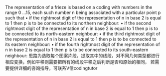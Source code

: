 The representation of a frieze is based on a coding with numbers in the range 0 …15, each such number n being
associated with a particular point p such that
• if the rightmost digit of the representation of n in base 2 is equal to 1 then p is to be connected to its
northern neighbour:
• if the second rightmost digit of the representation of n in base 2 is equal to 1 then p is to be connected
to its north-eastern neighbour:
• if the third rightmost digit of the representation of n in base 2 is equal to 1 then p is to be connected
to its eastern neighbour:
• if the fourth rightmost digit of the representation of n in base 2 is equal to 1 then p is to be connected
to its south-eastern neighbour:
思路为选取每个图案片段，提取其中的线段，对不同几何类型都进行相应变换，例如平移则需要把所有的线段平移之后判断是否和原始的相同，
若需要提供详细的咨询指导，可联系V信codingtutor

